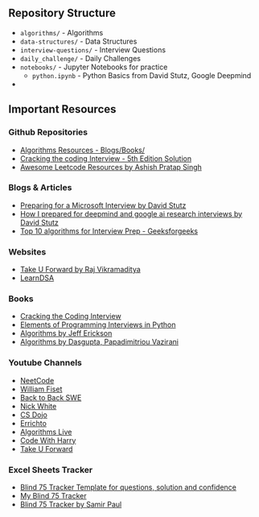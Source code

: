 ## Repository Structure
- `algorithms/` - Algorithms 
- `data-structures/` - Data Structures
- `interview-questions/` - Interview Questions
- `daily_challenge/` - Daily Challenges
- `notebooks/` - Jupyter Notebooks for practice 
    - `python.ipynb` - Python Basics from David Stutz, Google Deepmind
- 


## Important Resources 


### Github Repositories
- [Algorithms Resources - Blogs/Books/](https://github.com/Olshansk/interview)
- [Cracking the coding Interview - 5th Edition Solution](https://github.com/careercup/ctci/tree/master/python)
- [Awesome Leetcode Resources by Ashish Pratap Singh ](https://github.com/ashishps1/awesome-leetcode-resources)

### Blogs & Articles
- [Preparing for a Microsoft Interview by David Stutz](https://davidstutz.de/preparing-for-a-microsoft-interview/)
- [How I prepared for deepmind and google ai research interviews by David Stutz](https://davidstutz.de/how-i-prepared-for-deepmind-and-google-ai-research-internship-interviews-in-2019/)
- [Top 10 algorithms for Interview Prep - Geeksforgeeks](https://www.geeksforgeeks.org/top-10-algorithms-in-interview-questions/)


### Websites 
- [Take U Forward by Raj Vikramaditya](https://takeuforward.org/)
- [LearnDSA](https://learndsa.vercel.app/)

### Books
- [Cracking the Coding Interview](https://www.amazon.com/Cracking-Coding-Interview-Programming-Questions/dp/0984782850)
- [Elements of Programming Interviews in Python](https://www.amazon.com/Elements-Programming-Interviews-Python-Insiders/dp/1537713949)
- [Algorithms by Jeff Erickson](https://jeffe.cs.illinois.edu/teaching/algorithms/)
- [Algorithms by Dasgupta, Papadimitriou Vazirani](http://algorithmics.lsi.upc.edu/docs/Dasgupta-Papadimitriou-Vazirani.pdf) 

### Youtube Channels
- [NeetCode](https://www.youtube.com/@NeetCode)
- [William Fiset](https://www.youtube.com/channel/UCD8yeTczadqdARzQUp29PJw)
- [Back to Back SWE](https://www.youtube.com/channel/UCmJz2DV1a3yfgrR7GqRtUUA)
- [Nick White](https://www.youtube.com/channel/UC1fLEeYICmo3O9cUsqIi7HA)
- [CS Dojo](https://www.youtube.com/channel/UCxX9wt5FWQUAAz4UrysqK9A)
- [Errichto](https://www.youtube.com/channel/UCBr_Fu6q9iHYQCh13jmpbrg)
- [Algorithms Live](https://www.youtube.com/channel/UCBLr7ISa_YDy5qeATupf26w)
- [Code With Harry](https://www.youtube.com/channel/UCeVMnSShP_Iviwkknt83cww)
- [Take U Forward](https://www.youtube.com/channel/UCJskGeByzRRSvmOyZOz61ig)


### Excel Sheets Tracker
- [Blind 75 Tracker Template for questions, solution and confidence](https://docs.google.com/spreadsheets/d/1H_kGyxYlRJDI6bHebZZK9ve9KrISapRiZZIx3uB4YLM)
- [My Blind 75 Tracker ](https://docs.google.com/spreadsheets/d/1_spv6uxqmqXFHgxBzC8kl6NUpJ4ax23psz0pfqSBr5g)
- [Blind 75 Tracker by Samir Paul](https://samirpaul.in/top-75-leetcode-questions/)